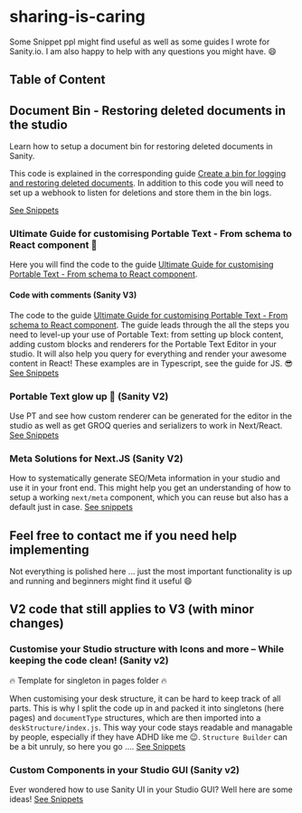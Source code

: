 # sharing-is-caring

Some Snippet ppl might find useful as well as some guides I wrote for Sanity.io. I am also happy to help with any questions you might have. :smile:

## Table of Content

## Document Bin - Restoring deleted documents in the studio

Learn how to setup a document bin for restoring deleted documents in Sanity.

This code is explained in the corresponding guide [Create a bin for logging and restoring deleted documents](https://www.sanity.io/guides/bin-for-restoring-deleted-documents). In addition to this code you will need to set up a webhook to listen for deletions and store them in the bin logs.

[See Snippets](https://github.com/bobinska-dev/sharing-is-caring/tree/main/Document%20Bin%20-%20Restoring%20deleted%20documents%20in%20the%20studio)

### Ultimate Guide for customising Portable Text - From schema to React component 🌟

Here you will find the code to the guide [Ultimate Guide for customising Portable Text - From schema to React component](https://www.sanity.io/guides/ultimate-guide-for-customising-portable-text-from-schema-to-react-componentt).

#### Code with comments (Sanity V3)

The code to the guide [Ultimate Guide for customising Portable Text - From schema to React component](https://www.sanity.io/guides/ultimate-guide-for-customising-portable-text-from-schema-to-react-component).
The guide leads through the all the steps you need to level-up your use of Portable Text: from setting up block content, adding custom blocks and renderers for the Portable Text Editor in your studio. It will also help you query for everything and render your awesome content in React!
These examples are in Typescript, see the guide for JS. 😎
[See Snippets](https://github.com/bobinska-dev/sharing-is-caring/tree/main/Ultimate%20Guide%20for%20customising%20Portable%20Text%20-%20From%20schema%20to%20React%20component)

### Portable Text glow up 💅 (Sanity V2)

Use PT and see how custom renderer can be generated for the editor in the studio as well as get GROQ queries and serializers to work in Next/React. [See Snippets](https://github.com/bobinska-dev/sharing-is-caring/tree/main/Portable%20Text%20in%20Sanity%20Studio%20and%20React)

### Meta Solutions for Next.JS (Sanity V2)

How to systematically generate SEO/Meta information in your studio and use it in your front end. This might help you get an understanding of how to setup a working `next/meta` component, which you can reuse but also has a default just in case. [See snippets](https://github.com/bobinska-dev/sharing-is-caring/tree/main/Meta%20solution%20for%20NextJS)

## Feel free to contact me if you need help implementing

Not everything is polished here ... just the most important functionality is up and running and beginners might find it useful :smile:

## V2 code that still applies to V3 (with minor changes)

### Customise your Studio structure with Icons and more – While keeping the code clean! (Sanity v2)

:fire: Template for singleton in pages folder :fire:

When customising your desk structure, it can be hard to keep track of all parts. This is why I split the code up in and packed it into singletons (here pages) and `documentType` structures, which are then imported into a `deskStructure/index.js`. This way your code stays readable and managable by people, especially if they have ADHD like me :wink:. `Structure Builder` can be a bit unruly, so here you go .... [See Snippets](https://github.com/bobinska-dev/sharing-is-caring/tree/main/Structure%20Builder%20with%20icons/deskStructure)

### Custom Components in your Studio GUI (Sanity v2)

Ever wondered how to use Sanity UI in your Studio GUI? Well here are some ideas! [See Snippets](https://github.com/bobinska-dev/sharing-is-caring/tree/main/Custom%20Components%20in%20the%20Studio)
